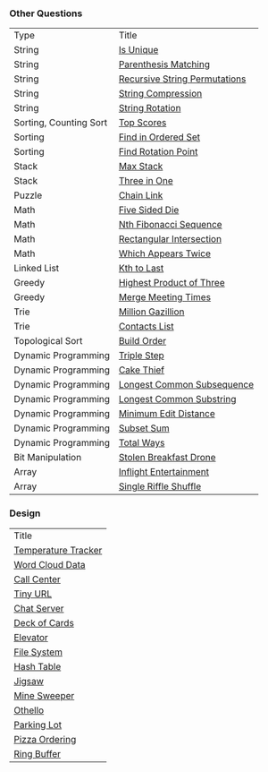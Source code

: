 
### Other Questions

<table>
  <tr>
    <td>Type</td>
    <td>Title</td>
  </tr>
  <tr>
    <td>String</td>
    <td><a href="../assets/strings/questions/is_unique/is_unique.js">Is Unique</a></td>
  </tr>
  <tr>
    <td>String</td>
    <td><a href="../assets/strings/questions/parenthesis_matching/parenthesis_matching.js">Parenthesis Matching</a></td>
  </tr>
  <tr>
    <td>String</td>
    <td><a href="../assets/strings/questions/recursive_string_permutations/recursive_string_permutations.js">Recursive String Permutations</a></td>
  </tr>
  <tr>
    <td>String</td>
    <td><a href="../assets/strings/questions/string_compression/string_compression.js">String Compression</a></td>
  </tr>
  <tr>
    <td>String</td>
    <td><a href="../assets/strings/questions/string_rotation/string_rotation.js">String Rotation</a></td>
  </tr>
  <tr>
    <td>Sorting, Counting Sort</td>
    <td><a href="../assets/sort/questions/top_scores/top_scores.js">Top Scores</a></td>
  </tr>
  <tr>
    <td>Sorting</td>
    <td><a href="../assets/sort/questions/find_in_ordered_set/find_in_ordered_set.js">Find in Ordered Set</a></td>
  </tr>
  <tr>
    <td>Sorting</td>
    <td><a href="../assets/sort/questions/find_rotation_point/find_rotation_point.js">Find Rotation Point</a></td>
  </tr>
  <tr>
    <td>Stack</td>
    <td><a href="../assets/queues_and_stacks/questions/max_stack/max_stack.js">Max Stack</a></td>
  </tr>
  <tr>
    <td>Stack</td>
    <td><a href="../assets/queues_and_stacks/questions/three_in_one/three_in_one.js">Three in One</a></td>
  </tr>
  <tr>
    <td>Puzzle</td>
    <td><a href="../assets/puzzles/questions/chain_link/chain_link.md">Chain Link</a></td>
  </tr>
  <tr>
    <td>Math</td>
    <td><a href="../assets/math/questions/five_sided_die/five_sided_die.js">Five Sided Die</a></td>
  </tr>
  <tr>
    <td>Math</td>
    <td><a href="../assets/math/questions/nth_fibonacci_sequence/nth_fibonacci_sequence.js">Nth Fibonacci Sequence</a></td>
  </tr>
  <tr>
    <td>Math</td>
    <td><a href="../assets/math/questions/rectangular_intersection/rectangular_intersection.js">Rectangular Intersection</a></td>
  </tr>
  <tr>
    <td>Math</td>
    <td><a href="../assets/math/questions/which_appears_twice/which_appears_twice.js">Which Appears Twice</a></td>
  </tr>
  <tr>
    <td>Linked List</td>
    <td><a href="../assets/linked_lists/questions/kth_to_last/kth_to_last.js">Kth to Last</a></td>
  </tr>
  <tr>
    <td>Greedy</td>
    <td><a href="../assets/greedy/questions/highest_product_of_three/highest_product_of_three.js">Highest Product of Three</a></td>
  </tr>
  <tr>
    <td>Greedy</td>
    <td><a href="../assets/greedy/questions/merge_meeting_times/merge_meeting_times.js">Merge Meeting Times</a></td>
  </tr>
  <tr>
    <td>Trie</td>
    <td><a href="../assets/graphs/questions/trie/million_gazillion/million_gazillion.js">Million Gazillion</a></td>
  </tr>
  <tr>
    <td>Trie</td>
    <td><a href="../assets/graphs/questions/trie/_contacts_list/contacts_list.js">Contacts List</a></td>
  </tr>
  <tr>
    <td>Topological Sort</td>
    <td><a href="../assets/graphs/questions/topological_sort/build_order/build_order.js">Build Order</a></td>
  </tr>
  <tr>
    <td>Dynamic Programming</td>
    <td><a href="../assets/dynamic_programming/questions/_triple_step/triple_step.js">Triple Step</a></td>
  </tr>
  <tr>
    <td>Dynamic Programming</td>
    <td><a href="../assets/dynamic_programming/questions/cake_thief/cake_thief.js">Cake Thief</a></td>
  </tr>
  <tr>
    <td>Dynamic Programming</td>
    <td><a href="../assets/dynamic_programming/questions/longest_common_subsequence/longest_common_subsequence.js">Longest Common Subsequence</a></td>
  </tr>
  <tr>
    <td>Dynamic Programming</td>
    <td><a href="../assets/dynamic_programming/questions/longest_common_substring/longest_common_substring.js">Longest Common Substring</a></td>
  </tr>
  <tr>
    <td>Dynamic Programming</td>
    <td><a href="../assets/dynamic_programming/questions/minimum_edit_distance/minimum_edit_distance.js">Minimum Edit Distance</a></td>
  </tr>
  <tr>
    <td>Dynamic Programming</td>
    <td><a href="../assets/dynamic_programming/questions/sunset_sum/sunset_sum.js">Subset Sum</a></td>
  </tr>
  <tr>
    <td>Dynamic Programming</td>
    <td><a href="../assets/dynamic_programming/questions/total_ways/total_ways.js">Total Ways</a></td>
  </tr>
  <tr>
    <td>Bit Manipulation</td>
    <td><a href="../assets/bit_manipulation/questions/stolen_breakfast_drone/stolen_breakfast_drone.js">Stolen Breakfast Drone</a></td>
  </tr>
  <tr>
    <td>Array</td>
    <td><a href="../assets/arrays/questions/inflight_entertainment/inflight_entertainment.js">Inflight Entertainment</a></td>
  </tr>
  <tr>
    <td>Array</td>
    <td><a href="../assets/arrays/questions/single_riffle_shuffle/single_riffle_shuffle.js">Single Riffle Shuffle</a></td>
  </tr>
</table>


### Design

<table>
  <tr>
    <td>Title</td>
  </tr>
  <tr>
    <td><a href="../assets/design/questions/temperature_tracker/temperature_tracker.js">Temperature Tracker</a></td>
  </tr>
  <tr>
    <td><a href="../assets/design/questions/word_cloud_data/word_cloud_data.js">Word Cloud Data</a></td>
  </tr>
  <tr>
    <td><a href="../assets/design/questions/_call_center/call_center.js">Call Center</a></td>
  </tr>
  <tr>
    <td><a href="../assets/design/questions/_tiny_url/tiny_url.md">Tiny URL</a></td>
  </tr>
  <tr>
    <td><a href="../assets/design/questions/_chat_server/chat_server.js">Chat Server</a></td>
  </tr>
  <tr>
    <td><a href="../assets/design/questions/_deck_of_cards/deck_of_cards.js">Deck of Cards</a></td>
  </tr>
  <tr>
    <td><a href="../assets/design/questions/_elevator/elevator.js">Elevator</a></td>
  </tr>
  <tr>
    <td><a href="../assets/design/questions/_file_system/file_system.js">File System</a></td>
  </tr>
  <tr>
    <td><a href="../assets/design/questions/_hash_table/hash_table.js">Hash Table</a></td>
  </tr>
  <tr>
    <td><a href="../assets/design/questions/_jigsaw/jigsaw.js">Jigsaw</a></td>
  </tr>
  <tr>
    <td><a href="../assets/design/questions/_mine_sweeper/mine_sweeper.js">Mine Sweeper</a></td>
  </tr>
  <tr>
    <td><a href="../assets/design/questions/_othello/othello.js">Othello</a></td>
  </tr>
  <tr>
    <td><a href="../assets/design/questions/_parking_lot/parking_lot.js">Parking Lot</a></td>
  </tr>
  <tr>
    <td><a href="../assets/design/questions/_pizza_ordering/pizza_ordering.js">Pizza Ordering</a></td>
  </tr>
  <tr>
    <td><a href="../assets/design/questions/_ring_buffer/ring_buffer.js">Ring Buffer</a></td>
  </tr>
</table>
